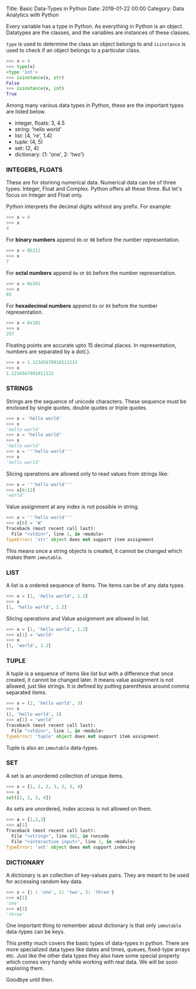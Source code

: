 Title: Basic Data-Types in Python
Date: 2019-01-22 00:00
Category: Data Analytics with Python

Every variable has a type in Python. As everything in Python is an object. Datatypes are the classes, and the variables
are instances of these classes.

`type` is used to determine the class an object belongs to and
`isinstance` is used to check if an object belongs to a particular class.

```python
>>> x = 4
>>> type(x)
<type 'int'>
>>> isinstance(x, str)
False
>>> isinstance(x, int)
True
``` 


Among many various data types in Python, these are the important types are listed below.

   - integer, floats: 3, 4.5
   - string: 'hello world'
   - list: [4, 're', 1.4]
   - tuple: (4, 5)
   - set: {2, 4}
   - dictionary: {1: 'one', 2: 'two'}
   
### **INTEGERS, FLOATS**

These are for storinng numerical data. Numerical data can be of three types: Integer, Float and Complex. Python offers
all these three. But let's focus on Integer and Float only.

Python interprets the decimal digits without any prefix. For example: 
```python
>>> x = 4
>>> x
4
```

For **binary numbers** append `0b` or `0B` before the number representation.
```python
>>> x = 0b111
>>> x
7
```

For **octal numbers** append `0o` or `0O` before the number representation.
```python
>>> x = 0o101
>>> x
65
```


For **hexadecimal numbers** append `0x` or `0X` before the number representation.
```python
>>> x = 0x101
>>> x
257
```

Floating points are accurate upto 15 decimal places. In representation, numbers are separated by a dot(.).
```python
>>> x = 1.12345678910111213
>>> x
1.1234567891011122
```


### **STRINGS**

Strings are the sequence of unicode characters. These sequence must be enclosed by single quotes, double quotes or triple quotes.
```python
>>> x = 'hello world'
>>> x
'hello world'
>>> x = "hello world"
>>> x
'hello world'
>>> x = '''hello world'''
>>> x
'hello world'
```
Slicing operations are allowed only to read values from strings like:
```python
>>> x = '''hello world'''
>>> x[6:12]
'world'
```

Value assignment at any index is not possible in string.

```python
>>> x = '''hello world'''
>>> x[6] = 'W'
Traceback (most recent call last):
  File "<stdin>", line 1, in <module>
TypeError: 'str' object does not support item assignment

```
This means once a string objects is created, it cannot be changed which makes them `immutable`.

### **LIST**

A list is a ordered sequence of items. The items can be of any data types.
```python
>>> x = [1, 'hello world', 1.2]
>>> x
[1, 'hello world', 1.2]
```
Slicing operations and Value assignment are allowed in list.
```python
>>> x = [1, 'hello world', 1.2]
>>> x[1] = 'world'
>>> x
[1, 'world', 1.2]
```

### **TUPLE**

A tuple is a sequence of items like list but with a difference that once created, it cannot be
changed later. It means value assignment is not allowed, just like strings. It is defined by putting
parenthesis around comma separated items.

```python
>>> x = (2, 'hello world', 3)
>>> x
(2, 'hello world', 3)
>>> x[1] = 'world'
Traceback (most recent call last):
  File "<stdin>", line 1, in <module>
TypeError: 'tuple' object does not support item assignment
```
Tuple is also an `immutable` data-types.

### **SET**

A set is an unordered collection of unique items.

```python
>>> x = {1, 2, 2, 3, 3, 3, 4}
>>> x
set([1, 2, 3, 4])

```
As sets are unordered, index access is not allowed on them.
```python
>>> a = {1,2,3}
>>> a[1]
Traceback (most recent call last):
  File "<string>", line 301, in runcode
  File "<interactive input>", line 1, in <module>
TypeError: 'set' object does not support indexing

```

### **DICTIONARY**

A dictionary is an collection of key-values pairs. They are meant to be used for accessing random key data.
```python
>>> x = {1 : 'one', 2: 'two', 3: 'three'}
>>> x[1]
'one'
>>> x[3]
'three'

```
One important thing to remember about dictionary is that only `immutable` data-types can be keys.



This pretty much covers the basic types of data-types in python. There are more specialized
data types like dates and times, queues, fixed-type arrays etc. Just like the other data types
they also have some special property which comes very handy while working with real data. We will be soon
exploring them.

Goodbye until then.